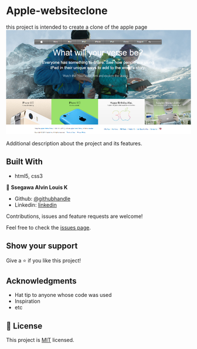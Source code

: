 # Apple-websiteclone
this project is intended to create a clone of the apple page 
![screenshot](\images\screenshot.png)

Additional description about the project and its features.

## Built With

- html5, css3

👤 **Ssegawa Alvin Louis K**

- Github: [@githubhandle](https://github.com/alvinlouis29)
- Linkedin: [linkedin](https://linkedin.com/linkedinhandle/alvin-louis-632026183)


Contributions, issues and feature requests are welcome!

Feel free to check the [issues page](issues/).

## Show your support

Give a ⭐️ if you like this project!

## Acknowledgments

- Hat tip to anyone whose code was used
- Inspiration
- etc

## 📝 License

This project is [MIT](lic.url) licensed.
